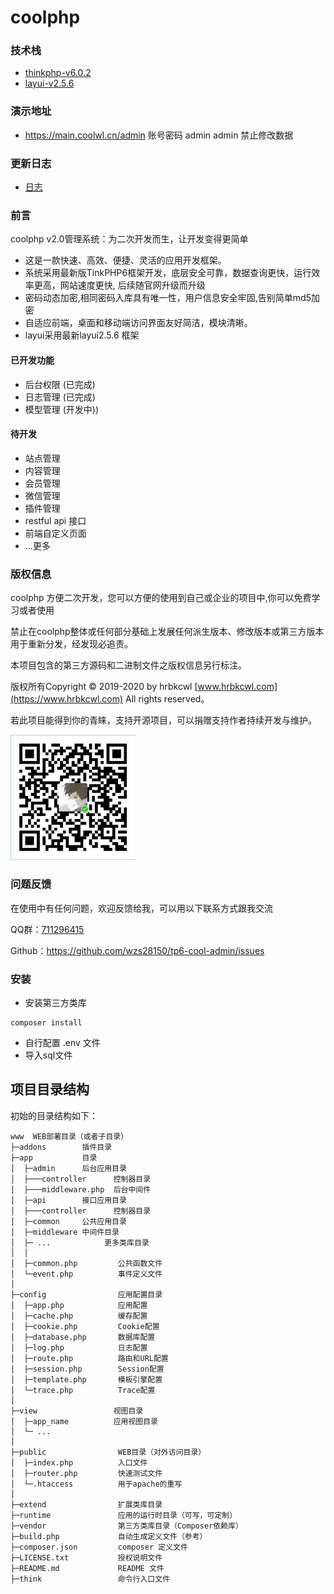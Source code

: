 # coolphp


### 技术栈

+ [thinkphp-v6.0.2](https://github.com/top-think/framework)
+ [layui-v2.5.6](https://github.com/top-think/framework)

### 演示地址

+ https://main.coolwl.cn/admin 账号密码 admin admin 禁止修改数据
 
<!-- + 社区地址 ： https://bbs.coolwl.com/index.php;  -->

### 更新日志
+ [日志](./docs/log.md)

### 前言

coolphp v2.0管理系统：为二次开发而生，让开发变得更简单
 + 这是一款快速、高效、便捷、灵活的应用开发框架。
 + 系统采用最新版TinkPHP6框架开发，底层安全可靠，数据查询更快，运行效率更高，网站速度更快, 后续随官网升级而升级
 + 密码动态加密,相同密码入库具有唯一性，用户信息安全牢固,告别简单md5加密
 + 自适应前端，桌面和移动端访问界面友好简洁，模块清晰。 
 + layui采用最新layui2.5.6 框架

#### 已开发功能
 + 后台权限 (已完成)
 + 日志管理 (已完成)
 + 模型管理 (开发中))


#### 待开发
+ 站点管理
+ 内容管理
+ 会员管理
+ 微信管理
+ 插件管理
+ restful api 接口
+ 前端自定义页面
+ ...更多

### 版权信息

coolphp 方便二次开发，您可以方便的使用到自己或企业的项目中,你可以免费学习或者使用

禁止在coolphp整体或任何部分基础上发展任何派生版本、修改版本或第三方版本用于重新分发，经发现必追责。

本项目包含的第三方源码和二进制文件之版权信息另行标注。

版权所有Copyright © 2019-2020 by hrbkcwl [www.hrbkcwl.com](https://www.hrbkcwl.com) All rights reserved。

若此项目能得到你的青睐，支持开源项目，可以捐赠支持作者持续开发与维护。

<img src="docs/img/pay.jpg" width="200px">

### 问题反馈

在使用中有任何问题，欢迎反馈给我，可以用以下联系方式跟我交流

QQ群：[711296415](http://wpa.qq.com/msgrd?v=3&uin=711296415&site=qq&menu=yes)

Github：https://github.com/wzs28150/tp6-cool-admin/issues

### 安装
+ 安装第三方类库

```
composer install
```
+ 自行配置 .env 文件
+ 导入sql文件

## 项目目录结构

初始的目录结构如下：

~~~
www  WEB部署目录（或者子目录）
├─addons        插件目录
├─app           目录
│  ├─admin      后台应用目录
│  ├───controller      控制器目录
│  ├───middleware.php  后台中间件
│  ├─api        接口应用目录
│  ├───controller      控制器目录
│  ├─common     公共应用目录
│  ├─middleware 中间件目录
│  ├─ ...            更多类库目录
│  │
│  ├─common.php         公共函数文件
│  └─event.php          事件定义文件
│
├─config                应用配置目录
│  ├─app.php            应用配置
│  ├─cache.php          缓存配置
│  ├─cookie.php         Cookie配置
│  ├─database.php       数据库配置
│  ├─log.php            日志配置
│  ├─route.php          路由和URL配置
│  ├─session.php        Session配置
│  ├─template.php       模板引擎配置
│  └─trace.php          Trace配置
│
├─view                 视图目录
│  ├─app_name          应用视图目录
│  └─ ...   
│
├─public                WEB目录（对外访问目录）
│  ├─index.php          入口文件
│  ├─router.php         快速测试文件
│  └─.htaccess          用于apache的重写
│
├─extend                扩展类库目录
├─runtime               应用的运行时目录（可写，可定制）
├─vendor                第三方类库目录（Composer依赖库）
├─build.php             自动生成定义文件（参考）
├─composer.json         composer 定义文件
├─LICENSE.txt           授权说明文件
├─README.md             README 文件
├─think                 命令行入口文件




